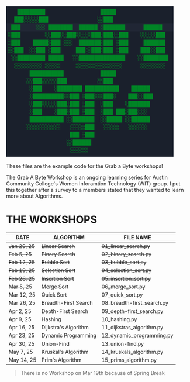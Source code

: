 ![GrabAByte Logo](GrabAByteLogo.png)

 These files are the example code for the Grab a Byte workshops!

 The Grab A Byte Workshop is an ongoing learning series for Austin Community College's Women Inforamtion Technology (WIT) group. 
 I put this together after a survey to a members stated that they wanted to learn more about Algorithms. 




# THE WORKSHOPS

| DATE | ALGORITHM | FILE NAME |
|------|-----------|-----------|
| ~~Jan 29, 25~~ | ~~Linear Search~~ | ~~01_linear_search.py~~ |
| ~~Feb  5, 25~~ | ~~Binary Search~~ | ~~02_binary_search.py~~ |
| ~~Feb 12, 25~~ | ~~Bubble Sort~~ | ~~03_bubble_sort.py~~ |
| ~~Feb 19, 25~~ | ~~Selection Sort~~ | ~~04_selection_sort.py~~ |
| ~~Feb 26, 25~~ | ~~Insertion Sort~~ | ~~05_insertion_sort.py~~ |
| ~~Mar  5, 25~~ | ~~Merge Sort~~ | ~~06_merge_sort.py~~ |
| Mar 12, 25 | Quick Sort | 07_quick_sort.py |
| Mar 26, 25 | Breadth-First Search | 08_breadth-first_search.py |
| Apr  2, 25 | Depth-First Search | 09_depth-first_search.py |
| Apr  9, 25 | Hashing | 10_hashing.py |
| Apr 16, 25 | Dijkstra's Algorithm | 11_dijkstras_algorithm.py |
| Apr 23, 25 | Dynamic Programming | 12_dynamic_programming.py |
| Apr 30, 25 | Union-Find | 13_union-find.py |
| May  7, 25 | Kruskal's Algorithm | 14_kruskals_algorithm.py |
| May 14, 25 | Prim's Algorithm | 15_prims_algorithm.py |
>There is no Workshop on Mar 19th because of Spring Break 

